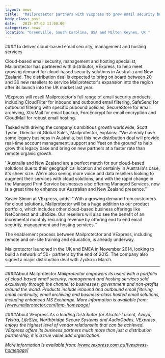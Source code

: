 ```yaml
---
layout: news
title:  "Mailprotector partners with VExpress to grow email security business in Australia and New Zealand"
body_class: post
date:   2015-07-02 11:00:00
categories: news
location: "Greenville, South Carolina, USA and Milton Keynes, UK "
---
```


####To deliver cloud-based email security, management and hosting services

Cloud-based email security, management and hosting specialist, Mailprotector has partnered with distributor, VExpress, to help meet growing demand for cloud-based security solutions in Australia and New Zealand. The distribution deal is expected to bring on board between 20 and 30 new resellers to service Mailprotector's expansion into the region after its launch into the UK market last year.

VExpress will resell Mailprotector's full range of email security products, including CloudFilter for inbound and outbound email filtering, SafeSend for outbound filtering with specific oubound policies, SecureStore for email archiving, XtraMail for email backup, ForcEncrypt for email encryption and CloudMail for robust email hosting.

Tasked with driving the company's ambitious growth worldwide, Scott Tyson, Director of Global Sales, Mailprotector, explains: ''We already have some legacy business in Australia, but this new distribution deal will provide real-time account management, support and 'feet on the ground' to help grow this legacy base and bring on new partners at a faster rate than remote organic growth.

''Australia and New Zealand are a perfect match for our cloud-based solutions due to their geographical location and certainly in Australia's case, it's sheer size.  We're also seeing more voice and data resellers looking to augment their services with cloud solutions, and with the rapid change in the Managed Print Service businesses also offering Managed Services, now is a great time to enhance our Australian and New Zealand presence.”

Xavier Simon at VExpress, adds: ''With a growing demand from customers for cloud solutions, Mailprotector will be a huge addition to our product portfolio, which includes other cloud-based business offerings like NetConnect and LifeSize. Our resellers will also see the benefit of an incremental monthly recurring revenue by offering end to end email security, management and hosting services.''

The enablement process between Mailprotector and VExpress, including remote and on-site training and education, is already underway.

Mailprotector launched in the UK and EMEA in November 2014, looking to build a network of 50+ partners by the end of 2015. The company also signed a major distribution deal with Zycko in March.


***

####About Mailprotector
*Mailprotector empowers its users with a portfolio of cloud-based email security, management and hosting services sold exclusively through the channel to businesses, government and non-profits around the world. Products include inbound and outbound email filtering, email continuity, email archiving and business-class hosted email solutions, including enhanced MS Exchange.  More information is available from:  [www.mailprotector.com][mp-homepage]*

####About VExpress
*As a leading Distributor for Alcatel-Lucent, Avaya, Telstra, LifeSize, Northbridge Secure Systems and AudioCodes, VExpress enjoys the highest level of vendor relationship that can be achieved. VExpress offers its business partners much more than just a distribution partnership, it is a true value add organization.*

*More information is available from:  [www.vexpress.com.au][vexpress-homepage]*




[vexpress-homepage]: http://vexpress.com.au
[mp-homepage]: http://www.mailprotector.com


